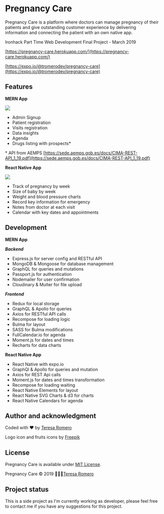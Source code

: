 # Pregnancy Care

Pregnancy Care is a platform where doctors can manage pregnancy of their patients and give outstanding customer experience by delivering information and connecting the patient with an own native app.



Ironhack Part Time Web Development Final Project - March 2019

[https://pregnancy-care.herokuapp.com/](https://pregnancy-care.herokuapp.com/)

[https://expo.io/@tromerodev/pregnancy-care](https://expo.io/@tromerodev/pregnancy-care)

## Features

**MERN App**

![](https://res.cloudinary.com/dpid82d4m/image/upload/c_scale,h_600/v1552064804/pregnancy_-ipad.png)
* Admin Signup
* Patient registration
* Visits registration
* Data insights
* Agenda
* Drugs listing with prospects*

\* API from AEMPS [https://sede.aemps.gob.es/docs/CIMA-REST-API_1_19.pdf](https://sede.aemps.gob.es/docs/CIMA-REST-API_1_19.pdf)

**React Native App**

![](https://res.cloudinary.com/dpid82d4m/image/upload/c_scale,h_600/v1552064770/pregnancy-care-iphone.png)
* Track of pregnancy by week
* Size of baby by week
* Weight and blood pressure charts
* Record key information for emergency
* Notes from doctor at each visit
* Calendar with key dates and appointments


## Development

**MERN App**

***Backend***

* Express.js for server config and RESTful API
* MongoDB & Mongoose for database management
* GraphQL for queries and mutations
* Passport.js for authentication
* Nodemailer for user confirmation
* Cloudinary & Multer for file upload

***Frontend***
* Redux for local storage
* GraphQL & Apollo for queries
* Axios for RESTful API calls
* Recompose for loading logic
* Bulma for layout
* SASS for Bulma modifications
* FullCalendar.io for agenda
* Moment.js for dates and times
* Recharts for data charts

**React Native App**
* React Native with expo.io
* GraphQl & Apollo for queries and mutation
* Axios for REST Api calls
* Moment.js for dates and times transformation
* Recompose for loading waiting
* React Native Elements for layout
* React Native SVG Charts & d3 for charts
* React Native Calendars for agenda

## Author and acknowledgment
Coded with ❤️ by [Teresa Romero](https://www.linkedin.com/in/teresaromerolozano/)

Logo icon and fruits icons by [Freepik](https://www.flaticon.com/) 			    

## License
Pregnancy Care is available under [MIT License](https://choosealicense.com/licenses/mit/). 

Pregnancy Care © 2019 👩🏼‍💻[Teresa Romero](https://www.linkedin.com/in/teresaromerolozano/)


## Project status
This is a side project as I'm currently working as developer, please feel free to contact me if you have any suggestions for this project.